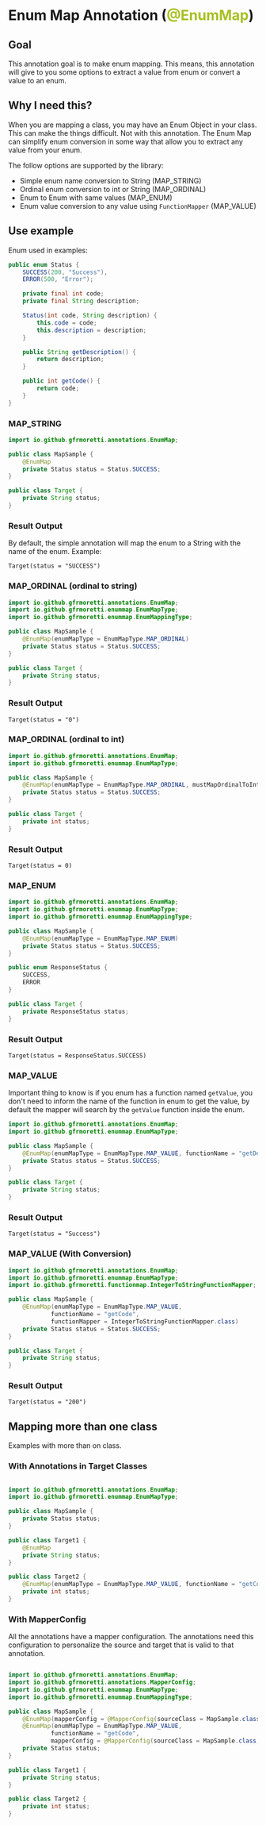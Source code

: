 # Enum Map Annotation (<span style='color: #A8C023'>@EnumMap</span>)

## Goal

This annotation goal is to make enum mapping. This means, this annotation will give to you some options to extract a
value from enum or convert a value to an enum.

## Why I need this?

When you are mapping a class, you may have an Enum Object in your class. This can make the things difficult. Not with
this annotation. The Enum Map can simplify enum conversion in some way that allow you to extract any value from your
enum.

The follow options are supported by the library:

- Simple enum name conversion to String (MAP_STRING)
- Ordinal enum conversion to int or String (MAP_ORDINAL)
- Enum to Enum with same values (MAP_ENUM)
- Enum value conversion to any value using `FunctionMapper` (MAP_VALUE)

## Use example

Enum used in examples:

```java
public enum Status {
    SUCCESS(200, "Success"),
    ERROR(500, "Error");

    private final int code;
    private final String description;

    Status(int code, String description) {
        this.code = code;
        this.description = description;
    }

    public String getDescription() {
        return description;
    }

    public int getCode() {
        return code;
    }
}
```

### MAP_STRING

```java
import io.github.gfrmoretti.annotations.EnumMap;

public class MapSample {
    @EnumMap
    private Status status = Status.SUCCESS;
}

public class Target {
    private String status;
}
```

### Result Output

By default, the simple annotation will map the enum to a String with the name of the enum.
Example:

```
Target(status = "SUCCESS")
```

### MAP_ORDINAL (ordinal to string)

```java
import io.github.gfrmoretti.annotations.EnumMap;
import io.github.gfrmoretti.enummap.EnumMapType;
import io.github.gfrmoretti.enummap.EnumMappingType;

public class MapSample {
    @EnumMap(enumMapType = EnumMapType.MAP_ORDINAL)
    private Status status = Status.SUCCESS;
}

public class Target {
    private String status;
}
```

### Result Output

```
Target(status = "0")
```

### MAP_ORDINAL (ordinal to int)

```java
import io.github.gfrmoretti.annotations.EnumMap;
import io.github.gfrmoretti.enummap.EnumMapType;

public class MapSample {
    @EnumMap(enumMapType = EnumMapType.MAP_ORDINAL, mustMapOrdinalToInt = true)
    private Status status = Status.SUCCESS;
}

public class Target {
    private int status;
}
```

### Result Output

```
Target(status = 0)
```

### MAP_ENUM

```java
import io.github.gfrmoretti.annotations.EnumMap;
import io.github.gfrmoretti.enummap.EnumMapType;
import io.github.gfrmoretti.enummap.EnumMappingType;

public class MapSample {
    @EnumMap(enumMapType = EnumMapType.MAP_ENUM)
    private Status status = Status.SUCCESS;
}

public enum ResponseStatus {
    SUCCESS,
    ERROR
}

public class Target {
    private ResponseStatus status;
}
```

### Result Output

```
Target(status = ResponseStatus.SUCCESS)
```

### MAP_VALUE

Important thing to know is if you enum has a function named `getValue`, you don't need to inform
the name of the function in enum to get the value, by default the mapper will search by the `getValue` function 
inside the enum.

```java
import io.github.gfrmoretti.annotations.EnumMap;
import io.github.gfrmoretti.enummap.EnumMapType;

public class MapSample {
    @EnumMap(enumMapType = EnumMapType.MAP_VALUE, functionName = "getDescription")
    private Status status = Status.SUCCESS;
}

public class Target {
    private String status;
}
```

### Result Output

```
Target(status = "Success")
```


### MAP_VALUE (With Conversion)

```java
import io.github.gfrmoretti.annotations.EnumMap;
import io.github.gfrmoretti.enummap.EnumMapType;
import io.github.gfrmoretti.functionmap.IntegerToStringFunctionMapper;

public class MapSample {
    @EnumMap(enumMapType = EnumMapType.MAP_VALUE,
            functionName = "getCode",
            functionMapper = IntegerToStringFunctionMapper.class)
    private Status status = Status.SUCCESS;
}

public class Target {
    private String status;
}
```

### Result Output

```
Target(status = "200")
```

## Mapping more than one class

Examples with more than on class.

### With Annotations in Target Classes

```java

import io.github.gfrmoretti.annotations.EnumMap;
import io.github.gfrmoretti.enummap.EnumMapType;

public class MapSample {
    private Status status;
}

public class Target1 {
    @EnumMap
    private String status;
}

public class Target2 {
    @EnumMap(enumMapType = EnumMapType.MAP_VALUE, functionName = "getCode")
    private int status;
}
```

### With MapperConfig

All the annotations have a mapper configuration. The annotations need this configuration to personalize the
source and target that is valid to that annotation.

```java

import io.github.gfrmoretti.annotations.EnumMap;
import io.github.gfrmoretti.annotations.MapperConfig;
import io.github.gfrmoretti.enummap.EnumMapType;
import io.github.gfrmoretti.enummap.EnumMappingType;

public class MapSample {
    @EnumMap(mapperConfig = @MapperConfig(sourceClass = MapSample.class, targetClass = Target1.class))
    @EnumMap(enumMapType = EnumMapType.MAP_VALUE,
            functionName = "getCode",
            mapperConfig = @MapperConfig(sourceClass = MapSample.class, targetClass = Target2.class))
    private Status status;
}

public class Target1 {
    private String status;
}

public class Target2 {
    private int status;
}
```
